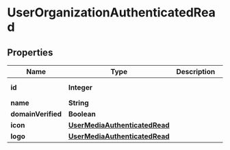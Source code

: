 

# UserOrganizationAuthenticatedRead



## Properties

| Name | Type | Description | Notes |
|------------ | ------------- | ------------- | -------------|
|**id** | **Integer** |  |  [optional] [readonly] |
|**name** | **String** |  |  [optional] |
|**domainVerified** | **Boolean** |  |  |
|**icon** | [**UserMediaAuthenticatedRead**](UserMediaAuthenticatedRead.md) |  |  [optional] |
|**logo** | [**UserMediaAuthenticatedRead**](UserMediaAuthenticatedRead.md) |  |  [optional] |



